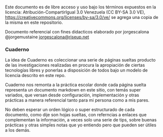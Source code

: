 Este documento es de libre acceso y uso bajo los términos expuestos en la licencia: Atribución-CompartirIgual 3.0 Venezuela (CC BY-SA 3.0 VE), https://creativecommons.org/licenses/by-sa/3.0/ve/ se agrega una copia de la misma en este repositorio.

Documento referencial con fines didacticos elaborado por jorgescalona @jorgemustaine jorgescalona@riseup.net

### Cuaderno

La idea de Cuaderno es coleccionar una serie de páginas sueltas producto de las investigaciones realizadas en procura la apropiación de ciertas tecnologías libres y ponerlas a disposición de todos bajo un modelo de licencia descrito en este repo.

Cuaderno nos remonta a la práctica escolar donde cada página suelta representa un documento markdown en este sitio, con temás super variados, que versan desde configuración, implementación y otras prácticas a manera referencial tanto para mi persona como a mis pares.

No deben esperar un orden lógico o super estructurado de cada documento, como dije son hojas sueltas, con referncias a enlaces que complementan la información, a veces solo una serie de tips, sobre buenas prácticas y otras simpĺes notas que yo entiendo pero que pueden ser útiles a los demás.

